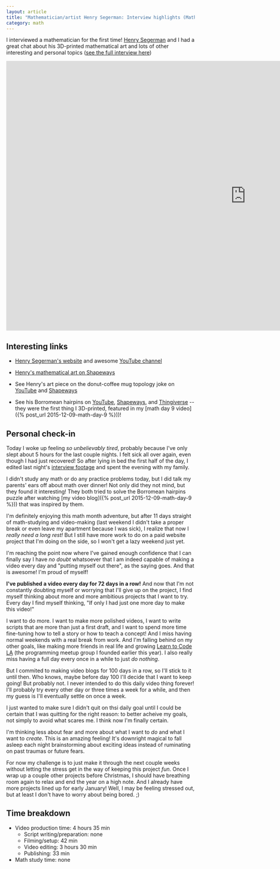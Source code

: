 ```yaml
---
layout: article
title: "Mathematician/artist Henry Segerman: Interview highlights (Math Immersion Month Day 11)"
category: math
---
```


I interviewed a mathematician for the first time! [Henry Segerman](http://www.segerman.org/) and I had a great chat about his 3D-printed mathematical art and lots of other interesting and personal topics ([see the full interview here](https://www.youtube.com/watch?v=3O86FJ0ayH0))

<iframe width="1280" height="720" src="https://www.youtube.com/embed/cY_CctU_NuU" frameborder="0" allowfullscreen></iframe>

## Interesting links

- [Henry Segerman's website](http://www.segerman.org/) and awesome [YouTube channel](https://www.youtube.com/user/henryseg)

- [Henry's mathematical art on Shapeways](http://www.shapeways.com/shops/henryseg)

- See Henry's art piece on the donut-coffee mug topology joke on [YouTube](https://www.youtube.com/watch?v=9NlqYr6-TpA) and [Shapeways](http://www.shapeways.com/product/6CJQ9GXWW/topology-joke?li=shop-results&optionId=55529735)

- See his Borromean hairpins on [YouTube](http://youtube.com/watch?v=WQ9ptuUxfk4), [Shapeways](http://www.shapeways.com/product/WJ8788PQ4/borromean-hairpins), and [Thingiverse](http://www.thingiverse.com/thing:157847) -- they were the first thing I 3D-printed, featured in my [math day 9 video]({% post_url 2015-12-09-math-day-9 %}))!

## Personal check-in

Today I woke up feeling *so unbelievably tired*, probably because I've only slept about 5 hours for the last couple nights. I felt sick all over again, even though I had just recovered! So after lying in bed the first half of the day, I edited last night's [interview footage](https://www.youtube.com/watch?v=3O86FJ0ayH0) and spent the evening with my family.

I didn't study any math or do any practice problems today, but I did talk my parents' ears off about math over dinner! Not only did they not mind, but they found it interesting! They both tried to solve the Borromean hairpins puzzle after watching [my video blog]({% post_url 2015-12-09-math-day-9 %})) that was inspired by them.

I'm definitely enjoying this math month adventure, but after 11 days straight of math-studying and video-making (last weekend I didn't take a proper break or even leave my apartment because I was sick), I realize that now I *really need a long rest!* But I still have more work to do on a paid website project that I'm doing on the side, so I won't get a lazy weekend just yet.

I'm reaching the point now where I've gained enough confidence that I can finally say I have *no doubt* whatsoever that I am indeed capable of making a video every day and "putting myself out there", as the saying goes. And that is awesome! I'm proud of myself!

**I've published a video every day for 72 days in a row!** And now that I'm not constantly doubting myself or worrying that I'll give up on the project, I find myself thinking about more and more ambitious projects that I want to try. Every day I find myself thinking, "If only I had just one more day to make this video!"

I want to do more. I want to make more polished videos, I want to write scripts that are more than just a first draft, and I want to spend more time fine-tuning how to tell a story or how to teach a concept! And I miss having normal weekends with a real break from work. And I'm falling behind on my other goals, like making more friends in real life and growing [Learn to Code LA](http://learntocodela.github.io/) (the programming meetup group I founded earlier this year). I also really miss having a full day every once in a while to just *do nothing*. 

But I commited to making video blogs for 100 days in a row, so I'll stick to it until then. Who knows, maybe before day 100 I'll decide that I want to keep going! But probably not. I never intended to do this daily video thing forever! I'll probably try every other day or three times a week for a while, and then my guess is I'll eventually settle on once a week.

I just wanted to make sure I didn't quit on thsi daily goal until I could be certain that I was quitting for the right reason: to better acheive my goals, not simply to avoid what scares me. I think now I'm finally certain.

I'm thinking less about fear and more about what I want to *do* and what I want to *create*. This is an amazing feeling! It's downright magical to fall asleep each night brainstorming about exciting ideas instead of ruminating on past traumas or future fears.

For now my challenge is to just make it through the next couple weeks without letting the stress get in the way of keeping this project *fun*. Once I wrap up a couple other projects before Christmas, I should have breathing room again to relax and end the year on a high note. And I already have more projects lined up for early January! Well, I may be feeling stressed out, but at least I don't have to worry about being bored. ;)

## Time breakdown
- Video production time: 4 hours 35 min
  - Script writing/preparation: none
  - Filming/setup: 42 min
  - Video editing: 3 hours 30 min
  - Publishing: 33 min
- Math study time: none